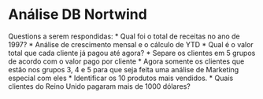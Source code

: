 # Análise DB Nortwind

Questions a serem respondidas:
    * Qual foi o total de receitas no ano de 1997?
    * Análise de crescimento mensal e o cálculo de YTD
    * Qual é o valor total que cada cliente já pagou até agora?
    * Separe os clientes em 5 grupos de acordo com o valor pago por cliente
    * Agora somente os clientes que estão nos grupos 3, 4 e 5 para que seja feita uma análise de Marketing especial com eles
    * Identificar os 10 produtos mais vendidos.
    * Quais clientes do Reino Unido pagaram mais de 1000 dólares?

